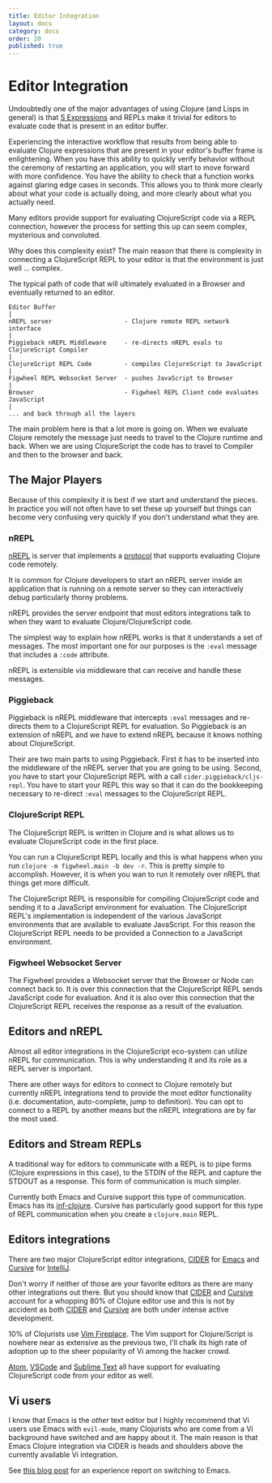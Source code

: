 ```yaml
---
title: Editor Integration
layout: docs
category: docs
order: 20
published: true
---
```


# Editor Integration

<div class="lead-in"> Undoubtedly one of the major advantages of using
Clojure (and Lisps in general) is that <a
href="https://en.wikipedia.org/wiki/S-expression">S Expressions</a>
and REPLs make it trivial for editors to evaluate code that is present
in an editor buffer.</div>

Experiencing the interactive workflow that results from being able to
evaluate Clojure expressions that are present in your editor's buffer
frame is enlightening. When you have this ability to quickly verify
behavior without the ceremony of restarting an application, you will
start to move forward with more confidence. You have the ability to
check that a function works against glaring edge cases in seconds.
This allows you to think more clearly about what your code is actually
doing, and more clearly about what you actually need.

Many editors provide support for evaluating ClojureScript code via a
REPL connection, however the process for setting this up can seem
complex, mysterious and convoluted.

Why does this complexity exist? The main reason that there is
complexity in connecting a ClojureScript REPL to your editor is that
the environment is just well ... complex. 

The typical path of code that will ultimately evaluated in a Browser
and eventually returned to an editor.

```
Editor Buffer
|
nREPL server                    - Clojure remote REPL network interface
|
Piggieback nREPL Middleware     - re-directs nREPL evals to ClojureScript Compiler
|
ClojureScript REPL Code         - compiles ClojureScript to JavaScript
|
Figwheel REPL Websocket Server  - pushes JavaScript to Browser
|
Browser                         - Figwheel REPL Client code evaluates JavaScript
|
... and back through all the layers
```

The main problem here is that a lot more is going on. When we evaluate
Clojure remotely the message just needs to travel to the Clojure
runtime and back. When we are using ClojureScript the code has to
travel to Compiler and then to the browser and back.

## The Major Players

Because of this complexity it is best if we start and understand the
pieces. In practice you will not often have to set these up yourself
but things can become very confusing very quickly if you don't
understand what they are.

### nREPL

[nREPL][nrepl] is server that implements a [protocol][nrepl-ops] that
supports evaluating Clojure code remotely.

It is common for Clojure developers to start an nREPL server inside an
application that is running on a remote server so they can
interactively debug particularly thorny problems.

nREPL provides the server endpoint that most editors integrations talk
to when they want to evaluate Clojure/ClojureScript code.

The simplest way to explain how nREPL works is that it understands a
set of messages. The most important one for our purposes is the
`:eval` message that includes a `:code` attribute. 

nREPL is extensible via middleware that can receive and handle these
messages.

### Piggieback

Piggieback is nREPL middleware that intercepts `:eval` messages and
re-directs them to a ClojureScript REPL for evaluation. So Piggieback
is an extension of nREPL and we have to extend nREPL because it knows
nothing about ClojureScript.

Their are two main parts to using Piggieback. First it has to be
inserted into the middleware of the nREPL server that you are going to
be using. Second, you have to start your ClojureScript REPL with a
call `cider.piggieback/cljs-repl`. You have to start your REPL this
way so that it can do the bookkeeping necessary to re-direct `:eval`
messages to the ClojureScript REPL.

### ClojureScript REPL

The ClojureScript REPL is written in Clojure and is what allows us to
evaluate ClojureScript code in the first place.

You can run a ClojureScript REPL locally and this is what happens when
you run `clojure -m figwheel.main -b dev -r`. This is pretty simple to
accomplish. However, it is when you wan to run it remotely over nREPL
that things get more difficult.

The ClojureScript REPL is responsible for compiling ClojureScript code
and sending it to a JavaScript environment for evaluation. The
ClojureScript REPL's implementation is independent of the various
JavaScript environments that are available to evaluate JavaScript.
For this reason the ClojureScript REPL needs to be provided a
Connection to a JavaScript environment.

### Figwheel Websocket Server

The Figwheel provides a Websocket server that the Browser or Node can
connect back to. It is over this connection that the ClojureScript
REPL sends JavaScript code for evaluation. And it is also over this
connection that the ClojureScript REPL receives the response as a
result of the evaluation.

## Editors and nREPL

Almost all editor integrations in the ClojureScript eco-system can
utilize nREPL for communication. This is why understanding it and its
role as a REPL server is important.

There are other ways for editors to connect to Clojure remotely but
currently nREPL integrations tend to provide the most editor
functionality (i.e. documentation, auto-complete, jump to
definition). You can opt to connect to a REPL by another means but the
nREPL integrations are by far the most used.

## Editors and Stream REPLs

A traditional way for editors to communicate with a REPL is to pipe
forms (Clojure expressions in this case), to the STDIN of the REPL and
capture the STDOUT as a response. This form of communication is much
simpler.

Currently both Emacs and Cursive support this type of
communication. Emacs has its
[inf-clojure](https://github.com/clojure-emacs/inf-clojure). Cursive
has particularly good support for this type of REPL communication when
you create a `clojure.main` REPL.

## Editors integrations

There are two major ClojureScript editor integrations, [CIDER][cider]
for [Emacs][emacs] and [Cursive][cursive] for [IntelliJ][intellij].

Don't worry if neither of those are your favorite editors as there are
many other integrations out there. But you should know that
[CIDER][cider] and [Cursive][cursive] account for a whopping 80% of
Clojure editor use and this is not by accident as both [CIDER][cider]
and [Cursive][cursive] are both under intense active development.

10% of Clojurists use [Vim Fireplace][vim-fireplace]. The Vim support
for Clojure/Script is nowhere near as extensive as the previous two,
I'll chalk its high rate of adoption up to the sheer popularity of Vi
among the hacker crowd.

[Atom][atom], [VSCode][vscode] and [Sublime Text][sublime2] all have
support for evaluating ClojureScript code from your editor as well.

## Vi users

I know that Emacs is the *other* text editor but I highly recommend
that Vi users use Emacs with `evil-mode`, many Clojurists who are come
from a Vi background have switched and are happy about it.  The main
reason is that Emacs Clojure integration via CIDER is heads and
shoulders above the currently available Vi integration.

See [this blog post](https://www.martinklepsch.org/posts/emacs-and-vim.html) for an experience report on switching to Emacs. 


[nrepl]: https://nrepl.readthedocs.io/en/latest/
[nrepl-ops]: https://nrepl.readthedocs.io/en/latest/ops/
[cider]: https://github.com/clojure-emacs/cider
[emacs]: https://www.gnu.org/software/emacs
[cursive]: https://cursive-ide.com
[intellij]: https://www.jetbrains.com/idea/
[vim]: https://www.vim.org/
[vim-fireplace]: https://github.com/tpope/vim-fireplace
[atom]: https://atom.io/
[sublime2]: https://www.sublimetext.com/2
[vscode]: https://code.visualstudio.com/

















